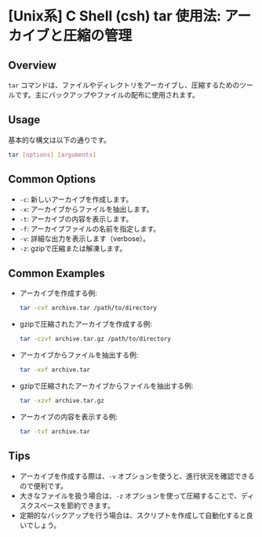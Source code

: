 # [Unix系] C Shell (csh) tar 使用法: アーカイブと圧縮の管理

## Overview
`tar` コマンドは、ファイルやディレクトリをアーカイブし、圧縮するためのツールです。主にバックアップやファイルの配布に使用されます。

## Usage
基本的な構文は以下の通りです。

```bash
tar [options] [arguments]
```

## Common Options
- `-c`: 新しいアーカイブを作成します。
- `-x`: アーカイブからファイルを抽出します。
- `-t`: アーカイブの内容を表示します。
- `-f`: アーカイブファイルの名前を指定します。
- `-v`: 詳細な出力を表示します（verbose）。
- `-z`: gzipで圧縮または解凍します。

## Common Examples
- アーカイブを作成する例:
  ```bash
  tar -cvf archive.tar /path/to/directory
  ```
- gzipで圧縮されたアーカイブを作成する例:
  ```bash
  tar -czvf archive.tar.gz /path/to/directory
  ```
- アーカイブからファイルを抽出する例:
  ```bash
  tar -xvf archive.tar
  ```
- gzipで圧縮されたアーカイブからファイルを抽出する例:
  ```bash
  tar -xzvf archive.tar.gz
  ```
- アーカイブの内容を表示する例:
  ```bash
  tar -tvf archive.tar
  ```

## Tips
- アーカイブを作成する際は、`-v` オプションを使うと、進行状況を確認できるので便利です。
- 大きなファイルを扱う場合は、`-z` オプションを使って圧縮することで、ディスクスペースを節約できます。
- 定期的なバックアップを行う場合は、スクリプトを作成して自動化すると良いでしょう。